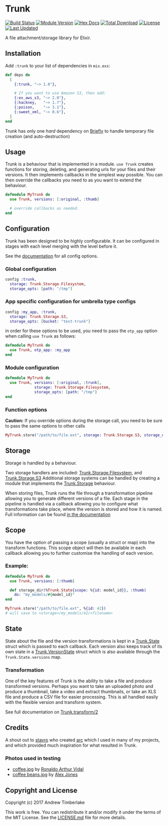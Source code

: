 # Trunk

[![Build Status](https://travis-ci.org/andrewtimberlake/trunk.svg?branch=master)](https://travis-ci.org/andrewtimberlake/trunk)
[![Module Version](https://img.shields.io/hexpm/v/trunk.svg)](https://hex.pm/packages/trunk)
[![Hex Docs](https://img.shields.io/badge/hex-docs-lightgreen.svg)](https://hexdocs.pm/trunk/)
[![Total Download](https://img.shields.io/hexpm/dt/trunk.svg)](https://hex.pm/packages/trunk)
[![License](https://img.shields.io/hexpm/l/trunk.svg)](https://github.com/andrewtimberlake/trunk/blob/master/LICENSE)
[![Last Updated](https://img.shields.io/github/last-commit/andrewtimberlake/trunk.svg)](https://github.com/andrewtimberlake/trunk/commits/master)

A file attachment/storage library for Elixir.

## Installation

Add `:trunk` to your list of dependencies in `mix.exs`:

```elixir
def deps do
  [
    {:trunk, "~> 1.0"},

    # If you want to use Amazon S3, then add:
    {:ex_aws_s3, "~> 2.0"},
    {:hackney,   "~> 1.7"},
    {:poison,    "~> 3.1"},
    {:sweet_xml, "~> 0.6"},
  ]
end
```

Trunk has only one _hard_ dependency on [Briefly](https://hex.pm/packages/briefly) to handle temporary file creation (and auto-destruction)

## Usage

Trunk is a behaviour that is implemented in a module. `use Trunk` creates functions for storing, deleting, and generating urls for your files and their versions. It then implements callbacks in the simplest way possible. You can then override the callbacks you need to as you want to extend the behaviour.

```elixir
defmodule MyTrunk do
  use Trunk, versions: [:original, :thumb]

  # override callbacks as needed.
end
```

## Configuration

Trunk has been designed to be highly configurable. It can be configured in stages with each level merging with the level before it.

See the [documentation](https://hexdocs.pm/trunk/Trunk.html#module-options) for all config options.

### Global configuration

```elixir
config :trunk,
  storage: Trunk.Storage.Filesystem,
  storage_opts: [path: "/tmp"]
```

### App specific configuration for umbrella type configs

```elixir
config :my_app, :trunk,
  storage: Trunk.Storage.S3,
  storage_opts: [bucket: "test-trunk"]
```

in order for these options to be used, you need to pass the `otp_app` option when calling `use Trunk` as follows:

```elixir
defmodule MyTrunk do
  use Trunk, otp_app: :my_app
end
```

### Module configuration

```elixir
defmodule MyTrunk do
  use Trunk, versions: [:original, :trunk],
             storage: Trunk.Storage.Filesystem,
             storage_opts: [path: "/tmp"]
end
```

### Function options

**Caution:** If you override options during the storage call, you need to be sure to pass the same options to other calls

```elixir
MyTrunk.store("/path/to/file.ext", storage: Trunk.Storage.S3, storage_opts: [bucket: "test-trunk"])
```

## Storage

Storage is handled by a behaviour.

Two storage handlers are included: [Trunk.Storage.Filesystem](https://hexdocs.pm/trunk/Trunk.Storage.Filesystem.html), and [Trunk.Storage.S3](https://hexdocs.pm/trunk/Trunk.Storage.S3.html)
Additional storage systems can be handled by creating a module that implements the [Trunk.Storage](https://hexdocs.pm/trunk/Trunk.Storage.html) behaviour.

When storing files, Trunk runs the file through a transformation pipeline allowing you to generate different versions of a file.
Each stage in the pipeline is handled via a callback allowing you to configure what transformations take place, where the version is stored and how it is named.
Full information can be found [in the documentation](https://hexdocs.pm/trunk/Trunk.Storage.html#content)

## Scope

You have the option of passing a scope (usually a struct or map) into the transform functions. This scope object will then be available in each callback allowing you to further customise the handling of each version.

### Example:

```elixir
defmodule MyTrunk do
  use Trunk, versions: [:thumb]

  def storage_dir(%Trunk.State{scope: %{id: model_id}}, :thumb)
    do: "my_models/#{model_id}"
end

MyTrunk.store("/path/to/file.ext", %{id: 42})
# will save to <storage>/my_models/42/<filename>
```

## State

State about the file and the version transformations is kept in a [Trunk.State](https://hexdocs.pm/trunk/Trunk.State.html) struct which is passed to each callback. Each version also keeps track of its own state in a [Trunk.VersionState](https://hexdocs.pm/trunk/Trunk.VersionState.html) struct which is also available through the `Trunk.State.versions` map.

### Transformation

One of the key features of Trunk is the ability to take a file and produce transformed versions. Perhaps you want to take an uploaded photo and produce a thumbnail, take a video and extract thumbnails, or take an XLS file and produce a CSV file for easier processing.
This is all handled easily with the flexible version and transform system.

See full documentation on [Trunk.transform/2](https://hexdocs.pm/trunk/Trunk.html#c:transform/2)

## Credits

A shout out to [stavro](https://github.com/stavro) who created [arc](https://github.com/stavro/arc) which I used in many of my projects, and which provided much inspiration for what resulted in Trunk.

### Photos used in testing

- [coffee.jpg](https://unsplash.com/photos/Cdz_lvnl37k) by [Ronaldo Arthur Vidal](https://unsplash.com/@ronaldoav)
- [coffee beans.jpg](http://unsplash.com/photos/JS-QXqSGVE8) by [Alex Jones](https://unsplash.com/@alexjones)

## Copyright and License

Copyright (c) 2017 Andrew Timberlake

This work is free. You can redistribute it and/or modify it under the
terms of the MIT License. See the [LICENSE.md](./LICENSE.md) file for more details.
